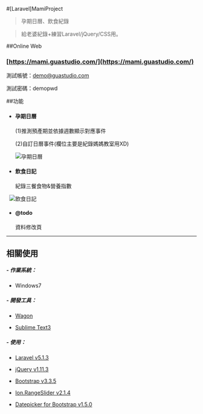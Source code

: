 #[Laravel]MamiProject

>孕期日曆、飲食紀錄

>給老婆紀錄+練習Laravel/jQuery/CSS用。

##Online Web

### [https://mami.guastudio.com/](https://mami.guastudio.com/)

測試帳號：demo@guastudio.com

測試密碼：demopwd

##功能

- #### 孕期日曆

   (1)推測預產期並依據週數顯示對應事件

   (2)自訂日曆事件(欄位主要是紀錄媽媽教室用XD)
   
   ![孕期日曆](http://guastudio.com/Mami/public/img/MamiProject-demo1.PNG)

- #### 飲食日記

   紀錄三餐食物&營養指數
   
   ![飲食日記](http://guastudio.com/Mami/public/img/MamiProject-demo2.PNG)

- #### @todo

   資料修改頁

-----------------------------------------------------------

## 相關使用

##### - 作業系統：

- Windows7

##### - 開發工具：

- [Wagon](http://www.laravel-dojo.com/opensource/wagon)

- [Sublime Text3](https://www.sublimetext.com/3)

##### - 使用：

- [Laravel   v5.1.3](https://laravel.com/docs/5.1/)

- [jQuery    v1.11.3](https://jquery.com/)

- [Bootstrap v3.3.5](http://getbootstrap.com/)

- [Ion.RangeSlider v2.1.4](http://ionden.com/a/plugins/ion.rangeSlider/en.html)

- [Datepicker for Bootstrap v1.5.0](https://bootstrap-datepicker.readthedocs.io/en/latest/)

